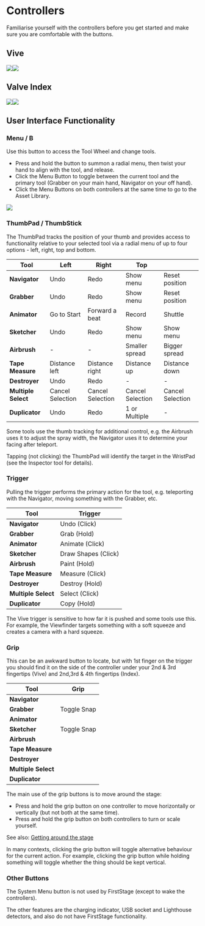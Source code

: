 # Controllers

Familiarise yourself with the controllers before you get started and make sure you are comfortable with the buttons.

## Vive

![](<../../.gitbook/assets/image (1).png>)![](<../../.gitbook/assets/image (9).png>)

## Valve Index

![](<../../.gitbook/assets/image (5).png>)![](<../../.gitbook/assets/image (3).png>)

## User Interface Functionality

### Menu / B

Use this button to access the Tool Wheel and change tools.

* Press and hold the button to summon a radial menu, then twist your hand to align with the tool, and release.
* Click the Menu Button to toggle between the current tool and the primary tool (Grabber on your main hand, Navigator on your off hand).
* Click the Menu Buttons on both controllers at the same time to go to the Asset Library.

![](<../../.gitbook/assets/image (2).png>)

### ThumbPad / ThumbStick

The ThumbPad tracks the position of your thumb and provides access to functionality relative to your selected tool via a radial menu of up to four options - left, right, top and bottom.

| Tool                | Left             | Right            | Top              |                  |
| ------------------- | ---------------- | ---------------- | ---------------- | ---------------- |
| **Navigator**       | Undo             | Redo             | Show menu        | Reset position   |
| **Grabber**         | Undo             | Redo             | Show menu        | Reset position   |
| **Animator**        | Go to Start      | Forward a beat   | Record           | Shuttle          |
| **Sketcher**        | Undo             | Redo             | Show menu        | Show menu        |
| **Airbrush**        | -                | -                | Smaller spread   | Bigger spread    |
| **Tape Measure**    | Distance left    | Distance right   | Distance up      | Distance down    |
| **Destroyer**       | Undo             | Redo             | -                | -                |
| **Multiple Select** | Cancel Selection | Cancel Selection | Cancel Selection | Cancel Selection |
| **Duplicator**      | Undo             | Redo             | 1 or Multiple    | -                |

Some tools use the thumb tracking for additional control, e.g. the Airbrush uses it to adjust the spray width, the Navigator uses it to determine your facing after teleport.

Tapping (not clicking) the ThumbPad will identify the target in the WristPad (see the Inspector tool for details).

### Trigger

Pulling the trigger performs the primary action for the tool, e.g. teleporting with the Navigator, moving something with the Grabber, etc.

| Tool                | Trigger             |
| ------------------- | ------------------- |
| **Navigator**       | Undo (Click)        |
| **Grabber**         | Grab (Hold)         |
| **Animator**        | Animate (Click)     |
| **Sketcher**        | Draw Shapes (Click) |
| **Airbrush**        | Paint (Hold)        |
| **Tape Measure**    | Measure (Click)     |
| **Destroyer**       | Destroy (Hold)      |
| **Multiple Select** | Select (Click)      |
| **Duplicator**      | Copy (Hold)         |

The Vive trigger is sensitive to how far it is pushed and some tools use this. For example, the Viewfinder targets something with a soft squeeze and creates a camera with a hard squeeze.

### Grip

This can be an awkward button to locate, but with 1st finger on the trigger you should find it on the side of the controller under your 2nd & 3rd fingertips (Vive) and 2nd,3rd & 4th fingertips (Index).

| Tool                | Grip        |
| ------------------- | ----------- |
| **Navigator**       |             |
| **Grabber**         | Toggle Snap |
| **Animator**        |             |
| **Sketcher**        | Toggle Snap |
| **Airbrush**        |             |
| **Tape Measure**    |             |
| **Destroyer**       |             |
| **Multiple Select** |             |
| **Duplicator**      |             |

The main use of the grip buttons is to move around the stage:

* Press and hold the grip button on one controller to move horizontally or vertically (but not both at the same time).
* Press and hold the grip button on both controllers to turn or scale yourself.

See also: [Getting around the stage](https://firststage.moviestorm.co.uk/knowledgebase/getting-around/)

In many contexts, clicking the grip button will toggle alternative behaviour for the current action. For example, clicking the grip button while holding something will toggle whether the thing should be kept vertical.

### Other Buttons

The System Menu button is not used by FirstStage (except to wake the controllers).

The other features are the charging indicator, USB socket and Lighthouse detectors, and also do not have FirstStage functionality.
